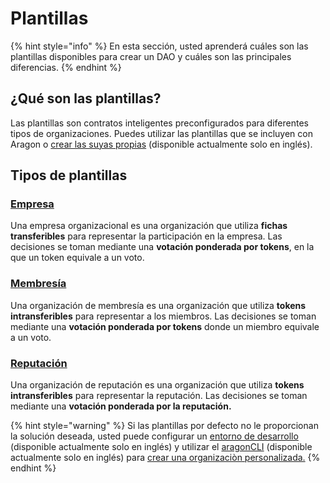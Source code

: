 # Plantillas

{% hint style="info" %}
En esta sección, usted aprenderá cuáles son las plantillas disponibles para crear un DAO y cuáles son las principales diferencias.
{% endhint %}

## ¿Qué son las plantillas?

Las plantillas son contratos inteligentes preconfigurados para diferentes tipos de organizaciones. Puedes utilizar las plantillas que se incluyen con Aragon o [crear las suyas propias](https://github.com/aragon/dao-templates) (disponible actualmente solo en inglés).

## Tipos de plantillas

### [Empresa](use-company-template.md)

Una empresa organizacional es una organización que utiliza **fichas transferibles** para representar la participación en la empresa. Las decisiones se toman mediante una **votación ponderada por tokens**, en la que un token equivale a un voto.

### [Membresía](use-membership-template.md)

Una organización de membresía es una organización que utiliza **tokens intransferibles** para representar a los miembros. Las decisiones se toman mediante una **votación ponderada por tokens** donde un miembro equivale a un voto.

### [Reputación](page-1.md)

Una organización de reputación es una organización que utiliza **tokens intransferibles** para representar la reputación. Las decisiones se toman mediante una **votación ponderada por la reputación.**

{% hint style="warning" %}
Si las plantillas por defecto no le proporcionan la solución deseada, usted puede configurar un [entorno de desarrollo](https://hack.aragon.org/) (disponible actualmente solo en inglés) y utilizar el [aragonCLI](https://hack.aragon.org/developers/tools/aragoncli) (disponible actualmente solo en inglés) para [crear una organizaciòn personalizada.](https://hack.aragon.org/developers/tools/guides/custom-deploy)
{% endhint %}
